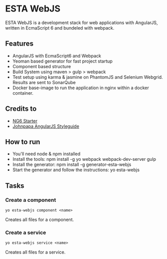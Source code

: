 # ESTA WebJS
ESTA WebJS is a development stack for web applications with AngularJS, written in EcmaScript 6 and bundeled with webpack.

## Features
* AngularJS with EcmaScript6 and Webpack
* Yeoman based generator for fast project startup
* Component based structure
* Build System using maven > gulp > webpack
* Test setup using karma & jasmine on PhantomJS and Selenium Webgrid. Results are sent to SonarQube
* Docker base-image to run the application in nginx within a docker container.

## Credits to
* [NG6 Starter](https://github.com/AngularClass/NG6-starter)
* [Johnpapa AngularJS Styleguide](https://github.com/johnpapa/angular-styleguide)

## How to run
* You'll need node & npm installed
* Install the tools: npm install -g yo webpack webpack-dev-server gulp
* Install the generator: npm install -g generator-esta-webjs
* Start the generator and follow the instructions: yo esta-webjs

## Tasks

### Create a component

`yo esta-webjs component <name>`

Creates all files for a component.

### Create a service

`yo esta-webjs service <name>`

Creates all files for a service.